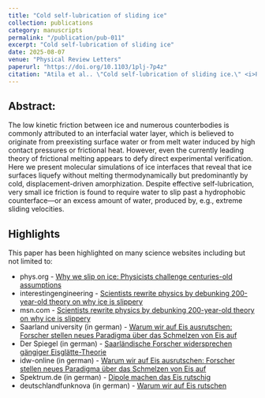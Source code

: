 ```yaml
---
title: "Cold self-lubrication of sliding ice"
collection: publications
category: manuscripts
permalink: "/publication/pub-011"
excerpt: "Cold self-lubrication of sliding ice"
date: 2025-08-07
venue: "Physical Review Letters"
paperurl: "https://doi.org/10.1103/1plj-7p4z"
citation: "Atila et al.. \"Cold self-lubrication of sliding ice.\" <i>Physical Review Letters</i>. (2025)."
---
```


## Abstract: 
The low kinetic friction between ice and numerous counterbodies is commonly attributed to an interfacial water layer, which is believed to originate from preexisting surface water or from melt water induced by high contact pressures or frictional heat. However, even the currently leading theory of frictional melting appears to defy direct experimental verification. Here we present molecular simulations of ice interfaces that reveal that ice surfaces liquefy without melting thermodynamically but predominantly by cold, displacement-driven amorphization. Despite effective self-lubrication, very small ice friction is found to require water to slip past a hydrophobic counterface—or an excess amount of water, produced by, e.g., extreme sliding velocities.


## Highlights 
This paper has been highlighted on many science websites including but not limited to:
- phys.org - [Why we slip on ice: Physicists challenge centuries-old assumptions](https://phys.org/news/2025-09-ice-physicists-centuries-assumptions.html)
- interestingengineering - [Scientists rewrite physics by debunking 200-year-old theory on why ice is slippery](https://interestingengineering.com/science/why-ice-is-slippery)
- msn.com - [Scientists rewrite physics by debunking 200-year-old theory on why ice is slippery](https://www.msn.com/en-us/news/technology/scientists-rewrite-physics-by-debunking-200-year-old-theory-on-why-ice-is-slippery/ar-AA1LXpLQ?ocid=Peregrine)
- Saarland university (in german) - [Warum wir auf Eis ausrutschen: Forscher stellen neues Paradigma über das Schmelzen von Eis auf](https://www.uni-saarland.de/aktuell/eis-oberflaeche-rutschen-schmelzen-39295.html)
- Der Spiegel (in german) - [Saarländische Forscher widersprechen gängiger Eisglätte-Theorie](https://www.spiegel.de/wissenschaft/mensch/ausrutschen-bei-glatteis-saarlaendische-forscher-widersprechen-gaengiger-theorie-a-7e16183a-38c0-4c03-976a-1c1c47209070)
- idw-online (in german) - [Warum wir auf Eis ausrutschen: Forscher stellen neues Paradigma über das Schmelzen von Eis auf](https://idw-online.de/de/news857308)
- Spektrum.de (in german) - [Dipole machen das Eis rutschig](https://www.spektrum.de/news/materialphysik-dipole-machen-das-eis-rutschig/2285206)
- deutschlandfunknova (in german) - [Warum wir auf Eis rutschen](https://www.deutschlandfunknova.de/nachrichten/physik-warum-wir-auf-eis-ausrutschen)